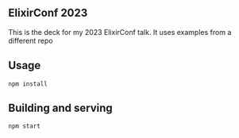 ## ElixirConf 2023

This is the deck for my 2023 ElixirConf talk. It uses examples from a different repo

## Usage

```
npm install
```

## Building and serving

```
npm start
```
